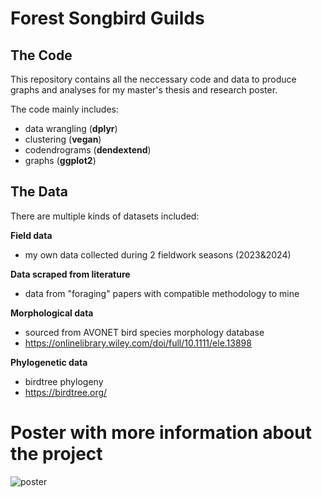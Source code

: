 # Forest Songbird Guilds 
## The Code
This repository contains all the neccessary code and data to produce 
graphs and analyses for my master's thesis and research poster. 

The code mainly includes:
- data wrangling (**dplyr**)
- clustering (**vegan**)
- codendrograms (**dendextend**)
- graphs (**ggplot2**)

## The Data
There are multiple kinds of datasets included:

**Field data**
- my own data collected during 2 fieldwork seasons (2023&2024)

**Data scraped from literature**
- data from "foraging" papers with compatible methodology to mine

**Morphological data**
- sourced from AVONET bird species morphology database
- https://onlinelibrary.wiley.com/doi/full/10.1111/ele.13898

**Phylogenetic data**
- birdtree phylogeny
- https://birdtree.org/


# Poster with more information about the project
![poster](resources/poster_v4.png)

	
